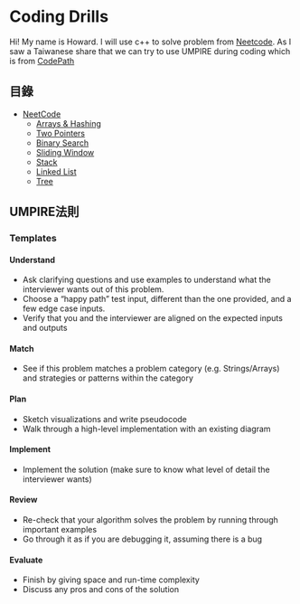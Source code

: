 # Coding Drills
Hi! My name is Howard. I will use c++ to solve problem from [Neetcode](https://neetcode.io/). As I saw a Taiwanese share that we can try to use UMPIRE during coding which is from [CodePath](https://www.codepath.org/)

## 目錄
- [NeetCode](NeetCode150/)
    - [Arrays & Hashing](NeetCode150/Arrays&Hashing/)
    - [Two Pointers](NeetCode150/Two%20Pointers/)
    - [Binary Search](NeetCode150/Binary%20Search/)
    - [Sliding Window](NeetCode150/Sliding%20Window/)
    - [Stack](NeetCode150/Stack/)
    - [Linked List](NeetCode150/Linked%20List/)
    - [Tree](NeetCode150/Tree/)
    
## UMPIRE法則
### Templates
#### Understand
* Ask clarifying questions and use examples to understand what the interviewer wants out of this problem.
* Choose a “happy path” test input, different than the one provided, and a few edge case inputs.
* Verify that you and the interviewer are aligned on the expected inputs and outputs

#### Match
* See if this problem matches a problem category (e.g. Strings/Arrays) and strategies or patterns within the category

#### Plan
* Sketch visualizations and write pseudocode
* Walk through a high-level implementation with an existing diagram

#### Implement
* Implement the solution (make sure to know what level of detail the interviewer wants)

#### Review
* Re-check that your algorithm solves the problem by running through important examples
* Go through it as if you are debugging it, assuming there is a bug

#### Evaluate
* Finish by giving space and run-time complexity
* Discuss any pros and cons of the solution